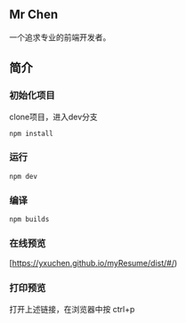 ﻿## Mr Chen
一个追求专业的前端开发者。
## 简介
### 初始化项目
clone项目，进入dev分支

    npm install
### 运行
    npm dev
### 编译
    npm builds
### 在线预览
[https://yxuchen.github.io/myResume/dist/#/)
### 打印预览
打开上述链接，在浏览器中按
    ctrl+p
##
